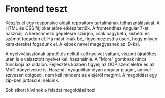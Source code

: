# Frontend teszt

Készíts el egy responsive oldalt repository tartalmának felhasználásával. A HTML és CSS fájlokat előre elkészítettük. A frontendhez Angular 7-et használj.
A keresőmező gépelésre szűrjön, csak nagybetű, kisbetű és számot fogadjon el. Ha mást írnak be, figyelmeztesd a usert, hogy milyen karaktereket fogadunk el.
A képek nevei megegyeznek az ID-kal.

A nyelvválasztónak újratöltés nélkül kell nyelvet váltani, viszont újratöltés után is a választott nyelvet kell használnia.
A "More" gombnak nincs funckiója az oldalon. Fejlesztés közben figyelj az OOP szemléletre és az MVC irányelvekre is.
Használj nyugodtan olyan angular plugint, amivel szívesen dolgozol, nem kell mindent az elejéről megírni. A megoldást egy zip-ben juttasd el nekünk.

Sok sikert kívánok a feladat megoldásához!
